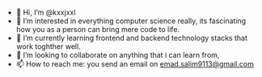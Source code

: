 - 👋 Hi, I’m @kxxjxxl
- 👀 I’m interested in everything computer science really, its fascinating how you as a person can bring mere code to life.
- 🌱 I’m currently learning frontend and backend technology stacks that work toghther well.
- 💞️ I’m looking to collaborate on anything that i can learn from,
- 📫 How to reach me: you send an email on emad.salim9113@gmail.com

<!---
kxxjxxl/kxxjxxl is a ✨ special ✨ repository because its `README.md` (this file) appears on your GitHub profile.
You can click the Preview link to take a look at your changes.
--->
